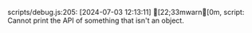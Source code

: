 scripts/debug.js:205: [2024-07-03 12:13:11] [22;33mwarn[0m, script: Cannot print the API of something that isn't an object.
